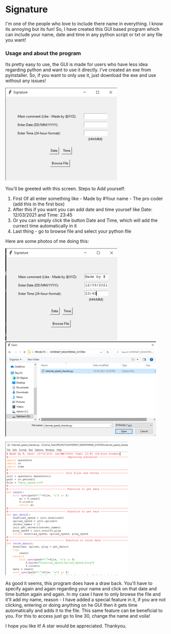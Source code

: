 # Signature
I'm one of the people who love to include there name in everything. I know its annoying but its fun! So, I have created this GUI based program which can include your name, date and time in any python script or txt or any file you want!
### Usage and about the program
Its pretty easy to use, the GUI is made for users who have less idea regarding python and want to use it directly. I've created an exe from pyinstaller. So, if you want to only use it, just download the exe and use without any issues!

![Image](https://github.com/saksham-lussqvx/images/blob/master/image%20(1).jpg)

You'll be greeted with this screen.
Steps to Add yourself:
1. First Of all enter something like - Made by #Your name - The pro coder (add this in the first box)
2. After this if you want you can add date and time yoursef like Date: 12/03/2021 and Time: 23:45 
3. Or you can simply click the button Date and Time, which will add the currect time automatically in it
4. Last thing - go to browse file and select your python file

Here are some photos of me doing this:

![Image](https://github.com/saksham-lussqvx/images/blob/master/Screenshot%202021-05-16%20131713.jpg)
![Image](https://github.com/saksham-lussqvx/images/blob/master/Screenshot%202021-05-16%20131816.jpg)

![Image](https://github.com/saksham-lussqvx/images/blob/master/Screenshot%202021-05-16%20131914.jpg)

As good it seems, this program does have a draw back. You'll have to specify again and again regarding your name and click on that date and time button again and again. In my case I have to only browse the file and it'll add my name, reason - I have added a special feature in it, if you are not clicking, entering or doing anything on he GUI then it gets time automatically and adds it to the file. This same feature can be beneficial to you. For this to access just go to line 30, change the name and voila! 

I hope you like it! A star would be appreciated. Thankyou.
